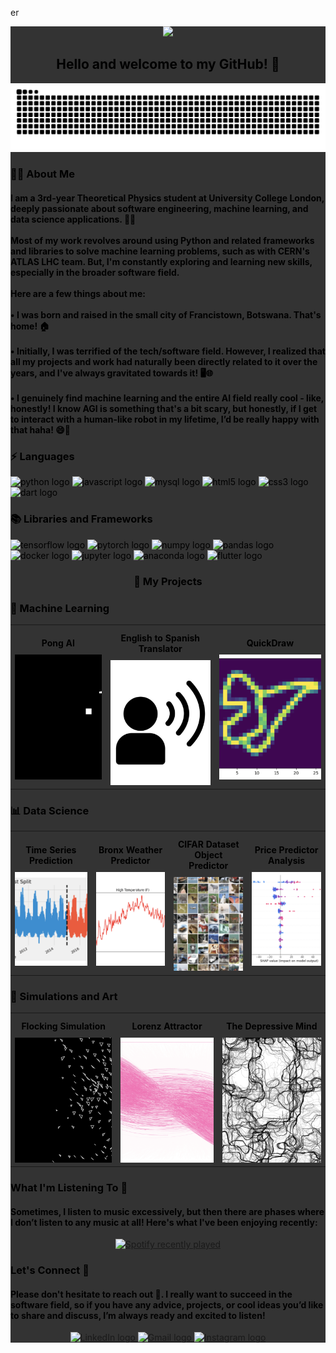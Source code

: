 er<div style="background-color: #333; color: black; padding: 20;">
  <div align="center">
    <img height="400" src="https://wallpapercave.com/wp/JXuf38n.jpg" />
  </div>

  <h2 align="center">Hello and welcome to my GitHub! 👋</h2>

  <img src="https://raw.githubusercontent.com/angtheman3/angtheman3/output/snake.svg" alt="Snake animation" />

  <h3 align="left">👩‍💻 About Me</h3>

  <h4 align="left">I am a 3rd-year Theoretical Physics student at University College London, deeply passionate about software engineering, machine learning, and data science applications. 🌌🔬<br><br>Most of my work revolves around using Python and related frameworks and libraries to solve machine learning problems, such as with CERN's ATLAS LHC team. But, I'm constantly exploring and learning new skills, especially in the broader software field.<br><br>Here are a few things about me:<br><br>• I was born and raised in the small city of Francistown, Botswana. That's home! 🏠<br><br>• Initially, I was terrified of the tech/software field. However, I realized that all my projects and work had naturally been directly related to it over the years, and I've always gravitated towards it! 🖥️🌐<br><br>• I genuinely find machine learning and the entire AI field really cool - like, honestly! I know AGI is something that's a bit scary, but honestly, if I get to interact with a human-like robot in my lifetime, I’d be really happy with that haha! 😄🤖</h4>

  <h3 align="left">⚡️ Languages</h3>

  <div align="left">
    <img src="https://img.shields.io/badge/Python-3776AB?logo=python&logoColor=white&style=for-the-badge" height="40" alt="python logo"  />
    <img src="https://img.shields.io/badge/JavaScript-F7DF1E?logo=javascript&logoColor=black&style=for-the-badge" height="40" alt="javascript logo"  />
    <img src="https://img.shields.io/badge/MySQL-4479A1?logo=mysql&logoColor=white&style=for-the-badge" height="40" alt="mysql logo"  />
    <img src="https://img.shields.io/badge/HTML5-E34F26?logo=html5&logoColor=white&style=for-the-badge" height="40" alt="html5 logo"  />
    <img src="https://img.shields.io/badge/CSS3-1572B6?logo=css3&logoColor=white&style=for-the-badge" height="40" alt="css3 logo"  />
    <img src="https://img.shields.io/badge/Dart-0175C2?logo=dart&logoColor=white&style=for-the-badge" height="40" alt="dart logo"  />
  </div>

  <h3 align="left">📚 Libraries and Frameworks</h3>

  <div align="left">
    <img src="https://img.shields.io/badge/TensorFlow-FF6F00?logo=tensorflow&logoColor=black&style=for-the-badge" height="40" alt="tensorflow logo"  />
    <img src="https://img.shields.io/badge/PyTorch-EE4C2C?logo=pytorch&logoColor=white&style=for-the-badge" height="40" alt="pytorch logo"  />
    <img src="https://img.shields.io/badge/NumPy-013243?logo=numpy&logoColor=white&style=for-the-badge" height="40" alt="numpy logo"  />
    <img src="https://img.shields.io/badge/pandas-150458?logo=pandas&logoColor=white&style=for-the-badge" height="40" alt="pandas logo"  />
    <img src="https://img.shields.io/badge/Docker-2496ED?logo=docker&logoColor=white&style=for-the-badge" height="40" alt="docker logo"  />
    <img src="https://img.shields.io/badge/Jupyter-F37626?logo=jupyter&logoColor=black&style=for-the-badge" height="40" alt="jupyter logo"  />
    <img src="https://img.shields.io/badge/Anaconda-44A833?logo=anaconda&logoColor=white&style=for-the-badge" height="40" alt="anaconda logo"  />
    <img src="https://img.shields.io/badge/Flutter-02569B?logo=flutter&logoColor=white&style=for-the-badge" height="40" alt="flutter logo"  />
  </div>

<h3 align="center">🔧 My Projects</h3>

<h3 align="left">🤖 Machine Learning </h3>

<table style="border-collapse: collapse; width: 100%;">
  <tr>
    <!-- Project 1: Pong AI -->
    <td align="center" style="border: none;">
      <h4 style="margin: 10px 0;">Pong AI</h4>
      <a href="https://github.com/angtheman3/PongAi">
        <img src="https://github.com/angtheman3/angtheman3/blob/main/Assets/Pong.png" alt="Pong AI" style="width: 300px; height: 200px; object-fit: cover;"/>
      </a>
    </td>
    <!-- Project 2: English to Spanish Translator -->
    <td align="center" style="border: none;">
      <h4 style="margin: 10px 0;">English to Spanish Translator</h4>
      <a href="https://github.com/angtheman3/English-To-Spanish">
        <img src="https://github.com/angtheman3/angtheman3/blob/main/Assets/Translator.jpg" alt="English to Spanish Translator" style="width: 300px; height: 200px; object-fit: cover;"/>
      </a>
    </td>
    <!-- Project 3: QuickDraw -->
    <td align="center" style="border: none;">
      <h4 style="margin: 10px 0;">QuickDraw</h4>
      <a href="https://github.com/angtheman3/QuickDraw">
        <img src="https://github.com/angtheman3/angtheman3/blob/main/Assets/Bird.png" alt="QuickDraw" style="width: 300px; height: 200px; object-fit: cover;"/>
      </a>
    </td>
  </tr>
</table>



<h3 align="left">📊 Data Science </h3>

<table style="border-collapse: collapse; width: 100%;">
  <tr>
    <!-- Time Series Prediction -->
    <td align="center" style="border: none;">
      <h4 style="margin: 10px 0;">Time Series Prediction</h4>
      <a href="https://github.com/angtheman3/TimeSeries_HEC">
        <img src="https://github.com/angtheman3/angtheman3/blob/main/Assets/Time.png" alt="Time Series Prediction" style="width: 220px; height: 150px; object-fit: cover;"/>
      </a>
    </td>
    <!-- Bronx Weather Predictor -->
    <td align="center" style="border: none;">
      <h4 style="margin: 10px 0;">Bronx Weather Predictor</h4>
      <a href="https://github.com/angtheman3/Solar_Panel_Bronx">
        <img src="https://github.com/angtheman3/angtheman3/blob/main/Assets/Bronx.png" alt="Bronx Weather Predictor" style="width: 220px; height: 150px; object-fit: cover;"/>
      </a>
    </td>
    <!-- CIFAR Dataset Object Predictor -->
    <td align="center" style="border: none;">
      <h4 style="margin: 10px 0;">CIFAR Dataset Object Predictor</h4>
      <a href="https://github.com/angtheman3/OD-CIFAR">
        <img src="https://github.com/angtheman3/angtheman3/blob/main/Assets/CIFAR.png" alt="CIFAR Dataset Object Predictor" style="width: 220px; height: 150px; object-fit: cover;"/>
      </a>
    </td>
    <!-- Price Predictor Analysis -->
    <td align="center" style="border: none;">
      <h4 style="margin: 10px 0;">Price Predictor Analysis</h4>
      <a href="https://github.com/angtheman3/Price_Optimization">
        <img src="https://github.com/angtheman3/angtheman3/blob/main/Assets/Price.png" alt="Price Predictor Analysis" style="width: 220px; height: 150px; object-fit: cover;"/>
      </a>
    </td>
  </tr>
</table>


<h3 align="left">🎨 Simulations and Art </h3>

<table style="border-collapse: collapse; width: 100%; border: none;">
  <tr>
    <!-- Flocking Simulation -->
    <td align="center" style="border: none;">
      <h4 style="margin: 10px 0;">Flocking Simulation</h4>
      <a href="https://github.com/yourUsername/Project1">
        <img src="https://github.com/angtheman3/angtheman3/blob/main/Assets/Flocking.png" alt="Flocking Simulation" style="width: 300px; height: 200px; object-fit: cover;"/>
      </a>
    </td>
    <!-- Lorenz Attractor -->
    <td align="center" style="border: none;">
      <h4 style="margin: 10px 0;">Lorenz Attractor</h4>
      <a href="https://github.com/yourUsername/Project2">
        <img src="https://github.com/angtheman3/angtheman3/blob/main/Assets/Lorenz.png" alt="Lorenz Attractor" style="width: 300px; height: 200px; object-fit: cover;"/>
      </a>
    </td>
    <!-- Project 3 -->
    <td align="center" style="border: none;">
      <h4 style="margin: 10px 0;">The Depressive Mind </h4>
      <a href="https://github.com/yourUsername/Project3">
        <img src="https://github.com/angtheman3/angtheman3/blob/main/Assets/Depression.png" alt="Project 3" style="width: 300px; height: 200px; object-fit: cover;"/>
      </a>
    </td>
  </tr>
</table>


  <h3 align="left">What I'm Listening To 🎵</h3>

  <h4 align="left">Sometimes, I listen to music excessively, but then there are phases where I don’t listen to any music at all! Here's what I've been enjoying recently:</h4>

  <div align="center">
    <a href="https://open.spotify.com/user/7wvi1r2ymj4va6w5y5yuxtuqd">
      <img src="https://spotify-recently-played-readme.vercel.app/api?user=7wvi1r2ymj4va6w5y5yuxtuqd&count=1&unique=true" alt="Spotify recently played" />
    </a>
  </div>

  <h3 align="left">Let's Connect 🤝</h3>

  <h4 align="left">Please don't hesitate to reach out 📣. I really want to succeed in the software field, so if you have any advice, projects, or cool ideas you’d like to share and discuss, I’m always ready and excited to listen!</h4>

  <div align="center">
    <a href="https://www.linkedin.com/in/angadh-rai-318a7321b/" target="_blank">
      <img src="https://img.shields.io/static/v1?message=LinkedIn&logo=linkedin&label=&color=0077B5&logoColor=white&labelColor=&style=for-the-badge" height="40" alt="LinkedIn logo" />
    </a>
    <a href="mailto:angadh.rai.work@gmail.com">
      <img src="https://img.shields.io/static/v1?message=Gmail&logo=gmail&label=&color=D14836&logoColor=white&labelColor=&style=for-the-badge" height="40" alt="Gmail logo" />
    </a>
    <a href="https://www.instagram.com/angtheman_3" target="_blank">
      <img src="https://img.shields.io/static/v1?message=Instagram&logo=instagram&label=&color=E4405F&logoColor=white&labelColor=&style=for-the-badge" height="40" alt="Instagram logo" />
    </a>
  </div>
</div>
